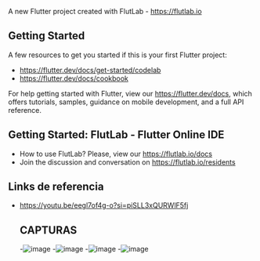 

A new Flutter project created with FlutLab - https://flutlab.io

## Getting Started

A few resources to get you started if this is your first Flutter project:

- https://flutter.dev/docs/get-started/codelab
- https://flutter.dev/docs/cookbook

For help getting started with Flutter, view our
https://flutter.dev/docs, which offers tutorials,
samples, guidance on mobile development, and a full API reference.

## Getting Started: FlutLab - Flutter Online IDE

- How to use FlutLab? Please, view our https://flutlab.io/docs
- Join the discussion and conversation on https://flutlab.io/residents

## Links de referencia
- https://youtu.be/eegl7of4g-o?si=piSLL3xQURWlF5fj

  ## CAPTURAS
  -![image](https://github.com/LaraD128/Act11/assets/143744146/8f7b9873-e370-4b12-b3fc-0e0397d151b3)
  -![image](https://github.com/LaraD128/Act11/assets/143744146/37a3d2f4-a7e4-4b03-ab2f-e014773ac70b) 
  -![image](https://github.com/LaraD128/Act11/assets/143744146/e7b934a5-9e83-4ee0-adef-4fe93b0ce5da)
  -![image](https://github.com/LaraD128/Act11/assets/143744146/aa647c43-951a-4a59-a6fe-819837c262df)

